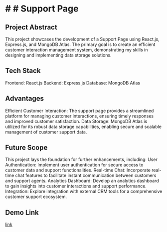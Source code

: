 # # #  Support Page
## Project Abstract
This project showcases the development of a Support Page using React.js, Express.js, and MongoDB Atlas. The primary goal is to create an efficient customer interaction management system, demonstrating my skills in designing and implementing data storage solutions.

## Tech Stack
Frontend: React.js
Backend: Express.js
Database: MongoDB Atlas

## Advantages
Efficient Customer Interaction: The support page provides a streamlined platform for managing customer interactions, ensuring timely responses and improved customer satisfaction.
Data Storage: MongoDB Atlas is utilized for its robust data storage capabilities, enabling secure and scalable management of customer support data.

## Future Scope
This project lays the foundation for further enhancements, including:
User Authentication: Implement user authentication for secure access to customer data and support functionalities.
Real-time Chat: Incorporate real-time chat features to facilitate instant communication between customers and support agents.
Analytics Dashboard: Develop an analytics dashboard to gain insights into customer interactions and support performance.
Integration: Explore integration with external CRM tools for a comprehensive customer support ecosystem.

## Demo Link
<a href="https://sr-support-page-client.vercel.app/">link</a>
